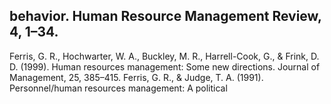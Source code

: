 ## behavior. Human Resource Management Review, 4, 1–34.

Ferris, G. R., Hochwarter, W. A., Buckley, M. R., Harrell-Cook, G., & Frink, D. D. (1999). Human resources management: Some new directions. Journal of Management, 25, 385–415. Ferris, G. R., & Judge, T. A. (1991). Personnel/human resources management: A political